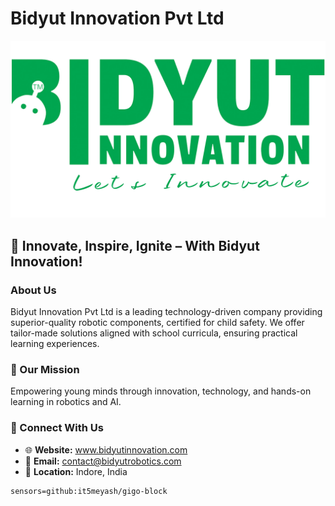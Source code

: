 # Bidyut Innovation Pvt Ltd

![Bidyut Innovation Logo](Untitled-2.png)

## **🚀 Innovate, Inspire, Ignite – With Bidyut Innovation!**  

### **About Us**  
Bidyut Innovation Pvt Ltd is a leading technology-driven company providing superior-quality robotic components, certified for child safety. We offer tailor-made solutions aligned with school curricula, ensuring practical learning experiences.  

### **🌟 Our Mission**  
Empowering young minds through innovation, technology, and hands-on learning in robotics and AI.  

### **📌 Connect With Us**  
- 🌐 **Website:** www.bidyutinnovation.com  
- 📧 **Email:** contact@bidyutrobotics.com  
- 📍 **Location:** Indore, India  


```package
sensors=github:it5meyash/gigo-block
```
